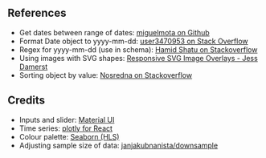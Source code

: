 ## References

- Get dates between range of dates: [miguelmota on Github](https://gist.github.com/miguelmota/7905510)
- Format Date object to yyyy-mm-dd: [user3470953 on Stack Overflow](https://stackoverflow.com/a/23593099)
- Regex for yyyy-mm-dd (use in schema): [Hamid Shatu on Stackoverflow](https://stackoverflow.com/a/22061799)
- Using images with SVG shapes: [Responsive SVG Image Overlays - Jess Damerst](https://dev.to/damjess/responsive-svg-image-overlays-4bni)
- Sorting object by value: [Nosredna on Stackoverflow](https://stackoverflow.com/a/1069840)

## Credits

- Inputs and slider: [Material UI](https://material-ui.com/)
- Time series: [plotly for React](https://plotly.com/javascript/react/)
- Colour palette: [Seaborn (HLS)](https://seaborn.pydata.org/tutorial/color_palettes.html)
- Adjusting sample size of data: [janjakubnanista/downsample](https://github.com/janjakubnanista/downsample)